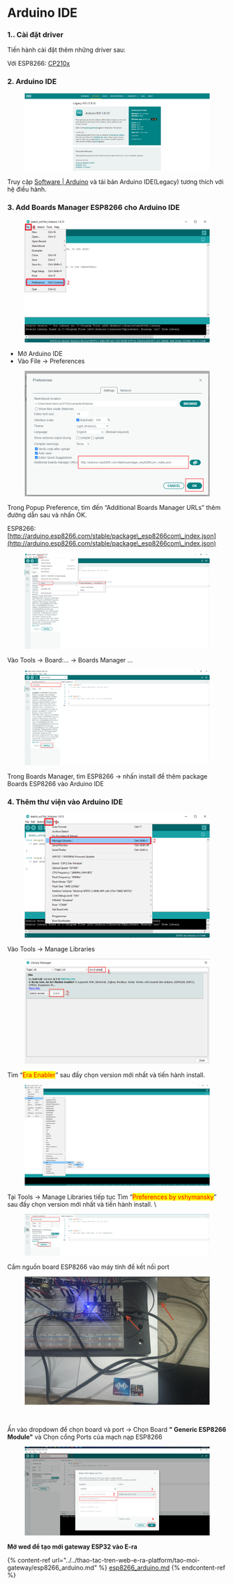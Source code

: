 # Arduino IDE

### 1.. Cài đặt driver&#x20;

Tiến hành cài đặt thêm những driver sau:&#x20;

Với ESP8266: [CP210x](https://www.silabs.com/developers/usb-to-uart-bridge-vcp-drivers)&#x20;

### 2. Arduino IDE

<figure><img src="../../../.gitbook/assets/image (36) (1) (1).png" alt=""><figcaption></figcaption></figure>

Truy cập [Software | Arduino](https://www.arduino.cc/en/software) và tải bản Arduino IDE(Legacy) tương thích với hệ điều hành.&#x20;

### 3. Add Boards Manager ESP8266 cho Arduino IDE

<figure><img src="../../../.gitbook/assets/image (34).png" alt=""><figcaption></figcaption></figure>

* Mở Arduino IDE&#x20;
* Vào File -> Preferences&#x20;

<figure><img src="../../../.gitbook/assets/image (66) (1).png" alt=""><figcaption></figcaption></figure>

Trong Popup Preference, tìm đến “Additional Boards Manager URLs” thêm đường dẫn sau và nhấn OK.&#x20;

ESP8266: [http://arduino.esp8266.com/stable/package\_esp8266com\_index.json](http://arduino.esp8266.com/stable/package\_esp8266com\_index.json) <mark style="color:red;"></mark>&#x20;

<figure><img src="../../../.gitbook/assets/image (54) (1) (1).png" alt=""><figcaption></figcaption></figure>

Vào Tools -> Board:… -> Boards Manager …

<figure><img src="../../../.gitbook/assets/image (60) (1) (1).png" alt=""><figcaption></figcaption></figure>

Trong Boards Manager, tìm ESP8266 -> nhấn install để thêm package Boards ESP8266 vào Arduino IDE

### 4. Thêm thư viện vào Arduino IDE

<figure><img src="../../../.gitbook/assets/image (25) (1).png" alt=""><figcaption></figcaption></figure>

Vào Tools -> Manage Libraries

<figure><img src="../../../.gitbook/assets/image (7) (2).png" alt=""><figcaption></figcaption></figure>

Tìm “<mark style="color:red;">Era Enabler</mark>” sau đấy chọn version mới nhất và tiến hành install.

<figure><img src="../../../.gitbook/assets/image (29) (1) (1).png" alt=""><figcaption></figcaption></figure>

Tại Tools -> Manage Libraries tiếp tục Tìm “<mark style="color:red;">Preferences by vshymansky</mark>” sau đấy chọn version mới nhất và tiến hành install. \


<figure><img src="../../../.gitbook/assets/image (56) (1).png" alt=""><figcaption></figcaption></figure>

Cắm nguồn board ESP8266 vào máy tính để kết nối port

<figure><img src="../../../.gitbook/assets/image (68) (1).png" alt=""><figcaption><p><br></p></figcaption></figure>

Ấn vào dropdown để chọn board và port -> Chọn Board **" Generic ESP8266 Module"** và  Chọn cổng Ports của mạch nạp ESP8266

<figure><img src="../../../.gitbook/assets/image (64) (1).png" alt=""><figcaption></figcaption></figure>

**Mở wed để tạo mới gateway ESP32 vào E-ra**

{% content-ref url="../../thao-tac-tren-web-e-ra-platform/tao-moi-gateway/esp8266_arduino.md" %}
[esp8266\_arduino.md](../../thao-tac-tren-web-e-ra-platform/tao-moi-gateway/esp8266\_arduino.md)
{% endcontent-ref %}
